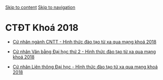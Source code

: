 [Skip to content](https://daa.uit.edu.vn/tu-xa/ctdt-khoa-2018#main)
 [Skip to navigation](https://daa.uit.edu.vn/tu-xa/ctdt-khoa-2018#main-nav)

CTĐT Khoá 2018
==============

*   [Cử nhân ngành CNTT - Hình thức đào tạo từ xa qua mạng khoá 2018](https://daa.uit.edu.vn/content/cu-nhan-nganh-cntt-hinh-thuc-dao-tao-tu-xa-qua-mang-khoa-2018)
    
*   [Cử nhân Văn bằng Đại học thứ 2 - Hình thức đào tạo từ xa qua mạng khoá 2018](https://daa.uit.edu.vn/content/cu-nhan-van-bang-dai-hoc-thu-2-hinh-thuc-dao-tao-tu-xa-qua-mang-khoa-2018)
    
*   [Cử nhân Liên thông Đại học - Hình thức đào tạo từ xa qua mạng khoá 2018](https://daa.uit.edu.vn/content/cu-nhan-lien-thong-dai-hoc-hinh-thuc-dao-tao-tu-xa-qua-mang-khoa-2018)